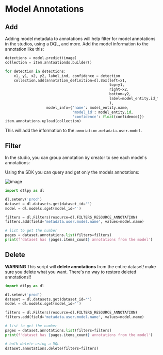# Model Annotations

## Add

Adding model metadata to annotations will help filter for model annotations in the studios, using a DQL, and more.
Add the model information to the annotation like this:

```python
detections = model.predict(image)
collection = item.anntoationds.builder()

for detection in detections:
    x1, y1, x2, y2, label_ind, confidence = detection
    collection.add(annotation_definition=dl.Box(left=x1,
                                                top=y1,
                                                right=x2,
                                                bottom=y2,
                                                label=model_entity.id_to_label_map[label_ind]
                                                ),
                   model_info={'name': model_entity.name,
                               'model_id': model_entity.id,
                               'confidence': float(confidence)})
item.annotations.upload(collection)
```

This will add the information to the `annotation.metadata.user.model`.
## Filter

In the studio, you can group annotation by creator to see each model's annotations:

Using the SDK you can query and get only the models annotations:

![image](../../../../assets/images/model_management/model_studio_filter.png)


```python
import dtlpy as dl

dl.setenv('prod')
dataset = dl.datasets.get(dataset_id='')
model = dl.models.sget(model_id='')

filters = dl.Filters(resource=dl.FILTERS_RESOURCE_ANNOTATION)
filters.add(field='metadata.user.model.name', values=model.name)

# list to get the number
pages = dataset.annotations.list(filters=filters)
print(f'dataset has {pages.items_count} annotations from the model')
```

## Delete

**WARNING** This script will **delete annotations** from the entire dataset! make sure you delete what you want. There's no
way to restore deleted annotations!!

```python
import dtlpy as dl

dl.setenv('prod')
dataset = dl.datasets.get(dataset_id='')
model = dl.models.sget(model_id='')

filters = dl.Filters(resource=dl.FILTERS_RESOURCE_ANNOTATION)
filters.add(field='metadata.user.model.name', values=model.name)

# list to get the number
pages = dataset.annotations.list(filters=filters)
print(f'dataset has {pages.items_count} annotations from the model')

# bulk delete using a DQL
dataset.annotations.delete(filters=filters)

```

